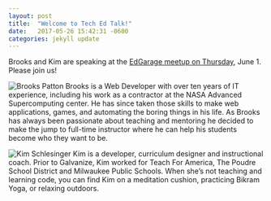 ```yaml
---
layout: post
title:  "Welcome to Tech Ed Talk!"
date:   2017-05-26 15:42:31 -0600
categories: jekyll update
---
```


Brooks and Kim are speaking at the [EdGarage meetup on Thursday](https://www.meetup.com/Education-Innovation-edGarage/events/240113937/), June 1. Please join us!

![Brooks Patton](https://students-gschool-production.s3.amazonaws.com/uploads/asset/file/562/IMG_0549_copy.jpg)
Brooks is a Web Developer with over ten years of IT experience, including his work as a contractor at the NASA Advanced Supercomputing center. He has since taken those skills to make web applications, games, and automating the boring things in his life. As Brooks has always been passionate about teaching and mentoring he decided to make the jump to full-time instructor where he can help his students become who they want to be.

![Kim Schlesinger](https://students-gschool-production.s3.amazonaws.com/uploads/asset/file/594/Kim.jpg)
Kim is a developer, curriculum designer and instructional coach. Prior to Galvanize, Kim worked for Teach For America, The Poudre School District and Milwaukee Public Schools. When she’s not teaching and learning code, you can find Kim on a meditation cushion, practicing Bikram Yoga, or relaxing outdoors.

